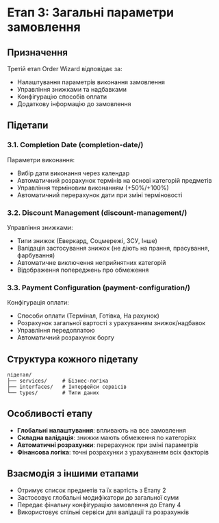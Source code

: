 # Етап 3: Загальні параметри замовлення

## Призначення

Третій етап Order Wizard відповідає за:

- Налаштування параметрів виконання замовлення
- Управління знижками та надбавками
- Конфігурацію способів оплати
- Додаткову інформацію до замовлення

## Підетапи

### 3.1. Completion Date (completion-date/)

Параметри виконання:

- Вибір дати виконання через календар
- Автоматичний розрахунок термінів на основі категорій предметів
- Управління терміновим виконанням (+50%/+100%)
- Автоматичний перерахунок дати при зміні терміновості

### 3.2. Discount Management (discount-management/)

Управління знижками:

- Типи знижок (Еверкард, Соцмережі, ЗСУ, Інше)
- Валідація застосування знижок (не діють на прання, прасування, фарбування)
- Автоматичне виключення неприйнятних категорій
- Відображення попереджень про обмеження

### 3.3. Payment Configuration (payment-configuration/)

Конфігурація оплати:

- Способи оплати (Термінал, Готівка, На рахунок)
- Розрахунок загальної вартості з урахуванням знижок/надбавок
- Управління передоплатою
- Автоматичний розрахунок боргу

## Структура кожного підетапу

```
підетап/
├── services/     # Бізнес-логіка
├── interfaces/   # Інтерфейси сервісів
└── types/        # Типи даних
```

## Особливості етапу

- **Глобальні налаштування**: впливають на все замовлення
- **Складна валідація**: знижки мають обмеження по категоріях
- **Автоматичні розрахунки**: перерахунок при зміні параметрів
- **Фінансова логіка**: точні розрахунки з урахуванням всіх факторів

## Взаємодія з іншими етапами

- Отримує список предметів та їх вартість з Етапу 2
- Застосовує глобальні модифікатори до загальної суми
- Передає фінальну конфігурацію замовлення до Етапу 4
- Використовує спільні сервіси для валідації та розрахунків
